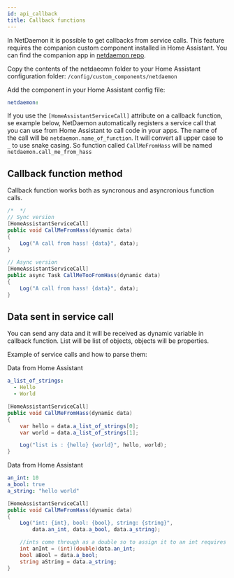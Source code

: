 ```yaml
---
id: api_callback
title: Callback functions
---
```


In NetDaemon it is possible to get callbacks from service calls. This feature requires the companion custom component installed in Home Assistant. You can find the companion app in [netdaemon repo](https://github.com/net-daemon/netdaemon/tree/main/custom_components/netdaemon).

Copy the contents of the netdaeomn folder to your Home Assistant configuration folder: `/config/custom_components/netdaemon`

Add the component in your Home Assistant config file:
```yaml
netdaemon:
```
If you use the `[HomeAssistantServiceCall]` attribute on a callback function, se example below, NetDaemon automatically registers a service call that you can use from Home Assistant to call code in your apps. The name of the call will be `netdaemon.name_of_function`. It will convert all upper case to `_` to use snake casing. So function called `CallMeFromHass` will be named `netdaemon.call_me_from_hass`


## Callback function method

Callback function works both as syncronous and asyncronious function calls.

```csharp
/*  */
// Sync version
[HomeAssistantServiceCall]
public void CallMeFromHass(dynamic data)
{
    Log("A call from hass! {data}", data);
}

// Async version
[HomeAssistantServiceCall]
public async Task CallMeTooFromHass(dynamic data)
{
    Log("A call from hass! {data}", data);
}

```

## Data sent in service call

You can send any data and it will be received as dynamic variable in callback function. List will be list of objects, objects will be properties. 

Example of service calls and how to parse them:

Data from Home Assistant
```yaml
a_list_of_strings:
  - Hello
  - World
```

```csharp
[HomeAssistantServiceCall]
public void CallMeFromHass(dynamic data)
{
    var hello = data.a_list_of_strings[0];
    var world = data.a_list_of_strings[1];

    Log("list is : {hello} {world}", hello, world);
}
```

Data from Home Assistant
```yaml
an_int: 10
a_bool: true
a_string: "hello world"
```

```csharp
[HomeAssistantServiceCall]
public void CallMeFromHass(dynamic data)
{
    Log("int: {int}, bool: {bool}, string: {string}",
        data.an_int, data.a_bool, data.a_string);

    //ints come through as a double so to assign it to an int requires a double cast.
    int anInt = (int)(double)data.an_int;
    bool aBool = data.a_bool;
    string aString = data.a_string;
}
```